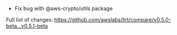 - Fix bug with @aws-crypto/utils package

Full list of changes:
https://github.com/awslabs/llrt/compare/v0.5.0-beta...v0.5.1-beta
